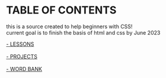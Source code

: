 <html>            
<head>            
</head>           
<body>          
<h1> TABLE OF CONTENTS </h1>
<p> this is a source created to help beginners with CSS! 
<br>
current goal is to finish the basis of html and css by June 2023 </p>
<a href="https://github.com/Kloepetr/HTML-notes/tree/main/fundamentals." a>
- LESSONS </a> 
<br>
<br>
<a href="https://github.com/Kloepetr/HTML-notes/tree/main/project" a>
- PROJECTS </a>
<br>
<br>
<a href="https://github.com/Kloepetr/HTML-notes/blob/main/terms" a>
- WORD BANK </a>
</body>
</html>  
